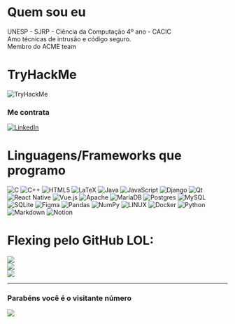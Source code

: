 # Quem sou eu
UNESP - SJRP - Ciência da Computação 4º ano - CACIC<br>Amo técnicas de intrusão e código seguro.<br>Membro do ACME team<br>

# TryHackMe 

<img src="https://tryhackme-badges.s3.amazonaws.com/caravori.png" alt="TryHackMe">

### Me contrata
[![LinkedIn](https://img.shields.io/badge/LinkedIn-%230077B5.svg?logo=linkedin&logoColor=white)](https://www.linkedin.com/in/gabriel-zancheta-scavazini-abb986226/) 

# Linguagens/Frameworks que programo
![C](https://img.shields.io/badge/c-%2300599C.svg?style=flat-square&logo=c&logoColor=white) ![C++](https://img.shields.io/badge/c++-%2300599C.svg?style=flat-square&logo=c%2B%2B&logoColor=white) ![HTML5](https://img.shields.io/badge/html5-%23E34F26.svg?style=flat-square&logo=html5&logoColor=white) ![LaTeX](https://img.shields.io/badge/latex-%23008080.svg?style=flat-square&logo=latex&logoColor=white) ![Java](https://img.shields.io/badge/java-%23ED8B00.svg?style=flat-square&logo=java&logoColor=white) ![JavaScript](https://img.shields.io/badge/javascript-%23323330.svg?style=flat-square&logo=javascript&logoColor=%23F7DF1E) ![Django](https://img.shields.io/badge/django-%23092E20.svg?style=flat-square&logo=django&logoColor=white) ![Qt](https://img.shields.io/badge/Qt-%23217346.svg?style=flat-square&logo=Qt&logoColor=white) ![React Native](https://img.shields.io/badge/react_native-%2320232a.svg?style=flat-square&logo=react&logoColor=%2361DAFB) ![Vue.js](https://img.shields.io/badge/vuejs-%2335495e.svg?style=flat-square&logo=vuedotjs&logoColor=%234FC08D) ![Apache](https://img.shields.io/badge/apache-%23D42029.svg?style=flat-square&logo=apache&logoColor=white) ![MariaDB](https://img.shields.io/badge/MariaDB-003545?style=flat-square&logo=mariadb&logoColor=white) ![Postgres](https://img.shields.io/badge/postgres-%23316192.svg?style=flat-square&logo=postgresql&logoColor=white) ![MySQL](https://img.shields.io/badge/mysql-%2300f.svg?style=flat-square&logo=mysql&logoColor=white) ![SQLite](https://img.shields.io/badge/sqlite-%2307405e.svg?style=flat-square&logo=sqlite&logoColor=white) 	![Figma](https://img.shields.io/badge/figma-%23F24E1E.svg?style=flat-square&logo=figma&logoColor=white) ![Pandas](https://img.shields.io/badge/pandas-%23150458.svg?style=flat-square&logo=pandas&logoColor=white) ![NumPy](https://img.shields.io/badge/numpy-%23013243.svg?style=flat-square&logo=numpy&logoColor=white) ![LINUX](https://img.shields.io/badge/Linux-FCC624?style=flat-square&logo=linux&logoColor=black) ![Docker](https://img.shields.io/badge/docker-%230db7ed.svg?style=flat-square&logo=docker&logoColor=white) ![Python](https://img.shields.io/badge/python-3670A0?style=flat-square&logo=python&logoColor=ffdd54) ![Markdown](https://img.shields.io/badge/markdown-%23000000.svg?style=flat-square&logo=markdown&logoColor=white) ![Notion](https://img.shields.io/badge/Notion-%23000000.svg?style=flat-square&logo=notion&logoColor=white)
# Flexing pelo GitHub LOL:
![](https://github-readme-stats.vercel.app/api?username=Caravori&theme=dark&hide_border=false&include_all_commits=true&count_private=true)<br/>
![](https://github-readme-streak-stats.herokuapp.com/?user=Caravori&theme=dark&hide_border=false)<br/>
![](https://github-readme-stats.vercel.app/api/top-langs/?username=Caravori&theme=dark&hide_border=false&include_all_commits=true&count_private=true&layout=compact)


---
### Parabéns você é o visitante número
[![](https://visitcount.itsvg.in/api?id=Caravori&icon=0&color=0)](https://visitcount.itsvg.in)
